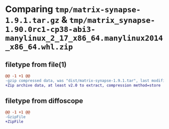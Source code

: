 # Comparing `tmp/matrix-synapse-1.9.1.tar.gz` & `tmp/matrix_synapse-1.90.0rc1-cp38-abi3-manylinux_2_17_x86_64.manylinux2014_x86_64.whl.zip`

## filetype from file(1)

```diff
@@ -1 +1 @@
-gzip compressed data, was "dist/matrix-synapse-1.9.1.tar", last modified: Tue Jan 28 13:38:15 2020, max compression
+Zip archive data, at least v2.0 to extract, compression method=store
```

## filetype from diffoscope

```diff
@@ -1 +1 @@
-GzipFile
+ZipFile
```

